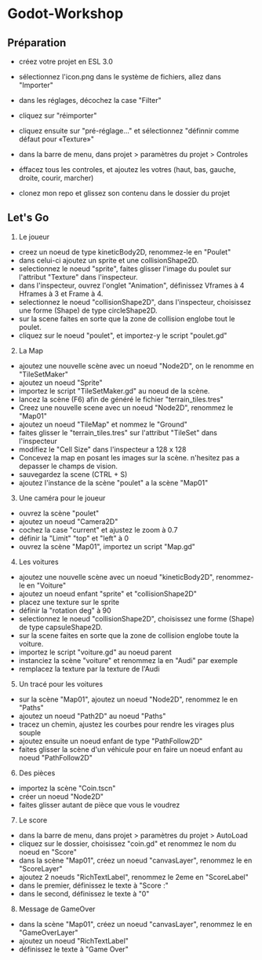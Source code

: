 # Godot-Workshop

## Préparation
- créez votre projet en ESL 3.0
- sélectionnez l'icon.png dans le système de fichiers, allez dans "Importer"
- dans les réglages, décochez la case "Filter"
- cliquez sur "réimporter"
- cliquez ensuite sur "pré-réglage..." et sélectionnez "définnir comme défaut pour «Texture»"

- dans la barre de menu, dans projet > paramètres du projet > Controles
- éffacez tous les controles, et ajoutez les votres (haut, bas, gauche, droite, courir, marcher)

- clonez mon repo et glissez son contenu dans le dossier du projet
## Let's Go
1. Le joueur
- creez un noeud de type kineticBody2D, renommez-le en "Poulet"
- dans celui-ci ajoutez un sprite et une collisionShape2D.
- selectionnez le noeud "sprite", faites glisser l'image du poulet sur l'attribut "Texture" dans l'inspecteur.
- dans l'inspecteur, ouvrez l'onglet "Animation", définissez Vframes à 4 Hframes à 3 et Frame à 4.
- selectionnez le noeud "collisionShape2D", dans l'inspecteur, choisissez une forme (Shape) de type circleShape2D.
- sur la scene faites en sorte que la zone de collision englobe tout le poulet.
- cliquez sur le noeud "poulet", et importez-y le script "poulet.gd"

2. La Map
- ajoutez une nouvelle scène avec un noeud "Node2D", on le renomme en "TileSetMaker"
- ajoutez un noeud "Sprite"
- importez le script "TileSetMaker.gd" au noeud de la scène.
- lancez la scène (F6) afin de généré le fichier "terrain_tiles.tres"
- Creez une nouvelle scene avec un noeud "Node2D", renommez le "Map01"
- ajoutez un noeud "TileMap" et nommez le "Ground"
- faites glisser le "terrain_tiles.tres" sur l'attribut "TileSet" dans l'inspecteur
- modifiez le "Cell Size" dans l'inspecteur a 128 x 128
- Concevez la map en posant les images sur la scène. n'hesitez pas a depasser le champs de vision.
- sauvegardez la scene (CTRL + S)
- ajoutez l'instance de la scène "poulet" a la scène "Map01"

3. Une caméra pour le joueur
- ouvrez la scène "poulet"
- ajoutez un noeud "Camera2D"
- cochez la case "current" et ajustez le zoom à 0.7
- définir la "Limit" "top" et "left" à 0
- ouvrez la scène "Map01", importez un script "Map.gd"

4. Les voitures
- ajoutez une nouvelle scène avec un noeud "kineticBody2D", renommez-le en "Voiture"
- ajoutez un noeud enfant "sprite" et "collisionShape2D"
- placez une texture sur le sprite
- définir la "rotation deg" à 90
- selectionnez le noeud "collisionShape2D", choisissez une forme (Shape) de type capsuleShape2D.
- sur la scene faites en sorte que la zone de collision englobe toute la voiture.
- importez le script "voiture.gd" au noeud parent
- instanciez la scène "voiture" et renommez la en "Audi" par exemple
- remplacez la texture par la texture de l'Audi


5. Un tracé pour les voitures
- sur la scène "Map01", ajoutez un noeud "Node2D", renommez le en "Paths"
- ajoutez un noeud "Path2D" au noeud "Paths"
- tracez un chemin, ajustez les courbes pour rendre les virages plus souple
- ajoutez ensuite un noeud enfant de type "PathFollow2D"
- faites glisser la scène d'un véhicule pour en faire un noeud enfant au noeud "PathFollow2D"

6. Des pièces
- importez la scène "Coin.tscn"
- créer un noeud "Node2D"
- faites glisser autant de pièce que vous le voudrez

7. Le score
- dans la barre de menu, dans projet > paramètres du projet > AutoLoad
- cliquez sur le dossier, choisissez "coin.gd" et renommez le nom du noeud en "Score"
- dans la scène "Map01", créez un noeud "canvasLayer", renommez le en "ScoreLayer"
- ajoutez 2 noeuds "RichTextLabel", renommez le 2eme en "ScoreLabel"
- dans le premier, définissez le texte à "Score :"
- dans le second, définissez le texte à "0"

8. Message de GameOver
- dans la scène "Map01", créez un noeud "canvasLayer", renommez le en "GameOverLayer"
- ajoutez un noeud "RichTextLabel"
- définissez le texte à "Game Over"
